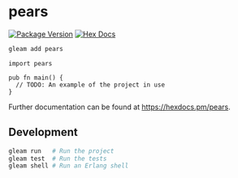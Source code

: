 # pears

[![Package Version](https://img.shields.io/hexpm/v/pears)](https://hex.pm/packages/pears)
[![Hex Docs](https://img.shields.io/badge/hex-docs-ffaff3)](https://hexdocs.pm/pears/)

```sh
gleam add pears
```

```gleam
import pears

pub fn main() {
  // TODO: An example of the project in use
}
```

Further documentation can be found at <https://hexdocs.pm/pears>.

## Development

```sh
gleam run   # Run the project
gleam test  # Run the tests
gleam shell # Run an Erlang shell
```
